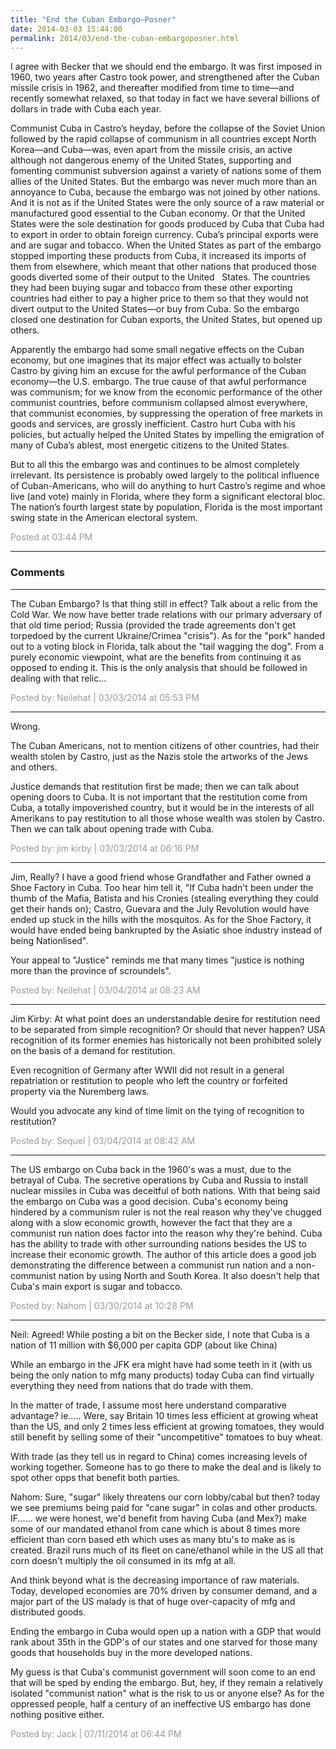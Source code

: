 ```yaml
---
title: "End the Cuban Embargo—Posner"
date: 2014-03-03 15:44:00
permalink: 2014/03/end-the-cuban-embargoposner.html
---
```

I agree with Becker that we should end the embargo. It was first imposed in 1960, two years after Castro took power, and strengthened after the Cuban missile crisis in 1962, and thereafter modified from time to time—and recently somewhat relaxed, so that today in fact we have several billions of dollars in trade with Cuba each year.

Communist Cuba in Castro’s heyday, before the collapse of the Soviet Union followed by the rapid collapse of communism in all countries except North Korea—and Cuba—was, even apart from the missile crisis, an active although not dangerous enemy of the United States, supporting and fomenting communist subversion against a variety of nations some of them allies of the United States. But the embargo was never much more than an annoyance to Cuba, because the embargo was not joined by other nations. And it is not as if the United States were the only source of a raw material or manufactured good essential to the Cuban economy. Or that the United States were the sole destination for goods produced by Cuba that Cuba had to export in order to obtain foreign currency. Cuba’s principal exports were and are sugar and tobacco. When the United States as part of the embargo stopped importing these products from Cuba, it increased its imports of them from elsewhere, which meant that other nations that produced those goods diverted some of their output to the United   States. The countries they had been buying sugar and tobacco from these other exporting countries had either to pay a higher price to them so that they would not divert output to the United States—or buy from Cuba. So the embargo closed one destination for Cuban exports, the United States, but opened up others.

Apparently the embargo had some small negative effects on the Cuban economy, but one imagines that its major effect was actually to bolster Castro by giving him an excuse for the awful performance of the Cuban economy—the U.S. embargo. The true cause of that awful performance was communism; for we know from the economic performance of the other communist countries, before communism collapsed almost everywhere, that communist economies, by suppressing the operation of free markets in goods and services, are grossly inefficient. Castro hurt Cuba with his policies, but actually helped the United States by impelling the emigration of many of Cuba’s ablest, most energetic citizens to the United States.

But to all this the embargo was and continues to be almost completely irrelevant. Its persistence is probably owed largely to the political influence of Cuban-Americans, who will do anything to hurt Castro’s regime and whoe live (and vote) mainly in Florida, where they form a significant electoral bloc. The nation’s fourth largest state by population, Florida is the most important swing state in the American electoral system.

<span style="color:#999">Posted at 03:44 PM</span>

<!-- more -->

---

### Comments

---

The Cuban Embargo? Is that thing still in effect? Talk about a relic from the Cold War. We now have better trade relations with our primary adversary of that old time period; Russia (provided the trade agreements don't get torpedoed by the current Ukraine/Crimea "crisis"). As for the "pork" handed out to a voting block in Florida, talk about the "tail wagging the dog". From a purely economic viewpoint, what are the benefits from continuing it as opposed to ending it. This is the only analysis that should be followed in dealing with that relic...   

<span style="color:#999">Posted by: Neilehat | 03/03/2014 at 05:53 PM</span>

---

Wrong.

The Cuban Americans, not to mention citizens of other countries, had their wealth stolen by Castro, just as the Nazis stole the artworks of the Jews and others.

Justice demands that restitution first be made; then we can talk about opening doors to Cuba. It is not important that the restitution come from Cuba, a totally impoverished country, but it would be in the interests of all Amerikans to pay restitution to all those whose wealth was stolen by Castro. Then we can talk about opening trade with Cuba.

<span style="color:#999">Posted by: jim kirby | 03/03/2014 at 06:16 PM</span>

---

Jim, Really? I have a good friend whose Grandfather and Father owned a Shoe Factory in Cuba. Too hear him tell it, "If Cuba hadn't been under the thumb of the Mafia, Batista and his Cronies (stealing everything they could get their hands on); Castro, Guevara and the July Revolution would have ended up stuck in the hills with the mosquitos. As for the Shoe Factory, it would have ended being bankrupted by the Asiatic shoe industry instead of being Nationlised". 

Your appeal to "Justice" reminds me that many times "justice is nothing more than the province of scroundels". 

<span style="color:#999">Posted by: Neilehat | 03/04/2014 at 08:23 AM</span>

---

Jim Kirby:  At what point does an understandable desire for restitution need to be separated from simple recognition? Or should that never happen? USA recognition of its former enemies has historically not been prohibited solely on the basis of a demand for restitution.   

Even recognition of Germany after WWII did not result in a general repatriation or restitution to people who left the country or forfeited property via the Nuremberg laws. 

Would you advocate any kind of time limit on the tying of recognition to restitution?  

<span style="color:#999">Posted by: Sequel | 03/04/2014 at 08:42 AM</span>

---

The US embargo on Cuba back in the 1960's was a must, due to the betrayal of Cuba. The secretive operations by Cuba and Russia to install nuclear missiles in Cuba was deceitful of both nations. With that being said the embargo on Cuba was a good decision. Cuba's economy being hindered by a communism ruler is not the real reason why they've chugged along with a slow economic growth, however the fact that they are a communist run nation does factor into the reason why they're behind. Cuba has the ability to trade with other surrounding nations besides the US to increase their economic growth. The author of this article does a good job demonstrating the difference between a communist run nation and a non-communist nation by using North and South Korea. It also doesn't help that Cuba's main export is sugar and tobacco. 

<span style="color:#999">Posted by: Nahom | 03/30/2014 at 10:28 PM</span>

---

Neil: Agreed! While posting a bit on the Becker side, I note that Cuba is a nation of 11 million with $6,000 per capita GDP (about like China) 

While an embargo in the JFK era might have had some teeth in it (with us being the only nation to mfg many products) today Cuba can find virtually everything they need from nations that do trade with them.

In the matter of trade, I assume most here understand comparative advantage? ie..... Were, say Britain 10 times less efficient at growing wheat than the US, and only 2 times less efficient at growing tomatoes, they would still benefit by selling some of their "uncompetitive" tomatoes to buy wheat. 

With trade (as they tell us in regard to China) comes increasing levels of working together. Someone has to go there to make the deal and is likely to spot other opps that benefit both parties. 

Nahom: Sure, "sugar" likely threatens our corn lobby/cabal but then? today we see premiums being paid for "cane sugar" in colas and other products.  IF...... we were honest, we'd benefit from having Cuba (and Mex?) make some of our mandated ethanol from cane which is about 8 times more efficient than corn based eth which uses as many btu's to make as is created.  Brazil runs much of its fleet on cane/ethanol  while in the US all that corn doesn't multiply the oil consumed in its mfg at all. 

And think beyond what is the decreasing importance of raw materials. Today, developed economies are 70% driven by consumer demand, and a major part of the US malady is that of huge over-capacity of mfg and distributed goods. 

Ending the embargo in Cuba would open up a nation with a GDP that would rank about 35th in the GDP's of our states and one starved for those many goods that households buy in the more developed nations.

My guess is that Cuba's communist government will soon come to an end that will be sped by ending the embargo.  But, hey, if they remain a relatively isolated "communist nation" what is the risk to us or anyone else?  As for the oppressed people, half a century of an ineffective US embargo has done nothing positive either.  

<span style="color:#999">Posted by: Jack | 07/11/2014 at 06:44 PM</span>